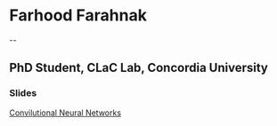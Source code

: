 # Farhood Farahnak
--
## PhD Student, CLaC Lab, Concordia University

### Slides

[Convilutional Neural Networks](./Slides/CNN.pdf)